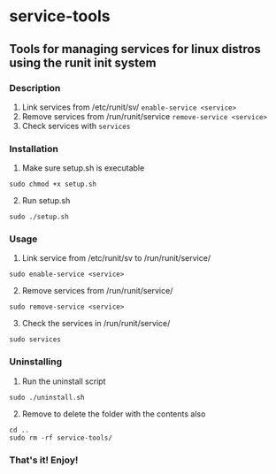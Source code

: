 # service-tools
## Tools for managing services for linux distros using the runit init system

### Description
1. Link services from /etc/runit/sv/ ```enable-service <service>```
2. Remove services from /run/runit/service ```remove-service <service>```
3. Check services with ```services```

### Installation
1. Make sure setup.sh is executable
```
sudo chmod +x setup.sh
```
2. Run setup.sh
```
sudo ./setup.sh
```

### Usage
1. Link service from /etc/runit/sv to /run/runit/service/
```
sudo enable-service <service>
```
2. Remove services from /run/runit/service/
```
sudo remove-service <service>
```
3. Check the services in /run/runit/service/
```
sudo services
```

### Uninstalling
1. Run the uninstall script
```
sudo ./uninstall.sh
```
2. Remove to delete the folder with the contents also
```
cd ..
sudo rm -rf service-tools/
```

### That's it! Enjoy!

